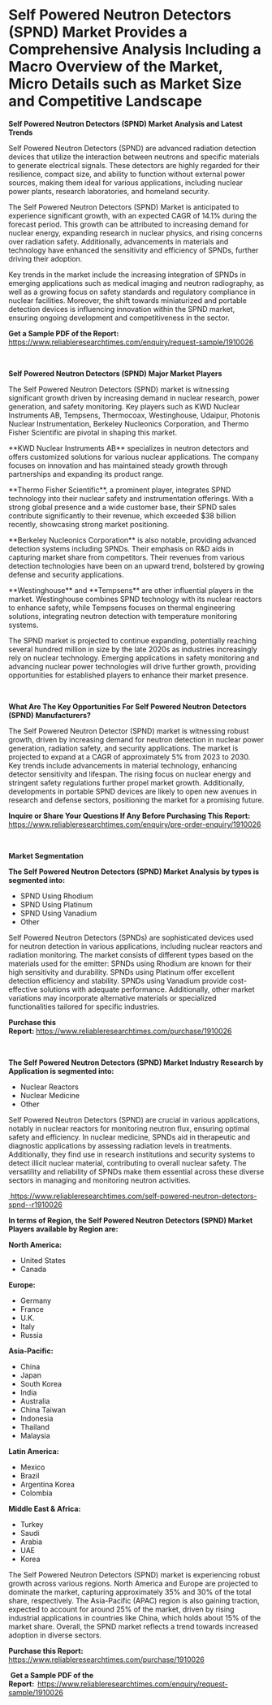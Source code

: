 <p><h1>Self Powered Neutron Detectors (SPND) Market Provides a Comprehensive Analysis Including a Macro Overview of the Market, Micro Details such as Market Size and Competitive Landscape</h1></p><p><strong>Self Powered Neutron Detectors (SPND) Market Analysis and Latest Trends</strong></p>
<p><p>Self Powered Neutron Detectors (SPND) are advanced radiation detection devices that utilize the interaction between neutrons and specific materials to generate electrical signals. These detectors are highly regarded for their resilience, compact size, and ability to function without external power sources, making them ideal for various applications, including nuclear power plants, research laboratories, and homeland security.</p><p>The Self Powered Neutron Detectors (SPND) Market is anticipated to experience significant growth, with an expected CAGR of 14.1% during the forecast period. This growth can be attributed to increasing demand for nuclear energy, expanding research in nuclear physics, and rising concerns over radiation safety. Additionally, advancements in materials and technology have enhanced the sensitivity and efficiency of SPNDs, further driving their adoption.</p><p>Key trends in the market include the increasing integration of SPNDs in emerging applications such as medical imaging and neutron radiography, as well as a growing focus on safety standards and regulatory compliance in nuclear facilities. Moreover, the shift towards miniaturized and portable detection devices is influencing innovation within the SPND market, ensuring ongoing development and competitiveness in the sector.</p></p>
<p><strong>Get a Sample PDF of the Report:&nbsp;</strong> <a href="https://www.reliableresearchtimes.com/enquiry/request-sample/1910026?utm_campaign=3326&utm_medium=2&utm_source=Github&utm_content=ia&utm_term=12042025&utm_id=self-powered-neutron-detectors-spnd">https://www.reliableresearchtimes.com/enquiry/request-sample/1910026</a></p>
<p>&nbsp;</p>
<p><strong>Self Powered Neutron Detectors (SPND) Major Market Players</strong></p>
<p><p>The Self Powered Neutron Detectors (SPND) market is witnessing significant growth driven by increasing demand in nuclear research, power generation, and safety monitoring. Key players such as KWD Nuclear Instruments AB, Tempsens, Thermocoax, Westinghouse, Udaipur, Photonis Nuclear Instrumentation, Berkeley Nucleonics Corporation, and Thermo Fisher Scientific are pivotal in shaping this market.</p><p>**KWD Nuclear Instruments AB** specializes in neutron detectors and offers customized solutions for various nuclear applications. The company focuses on innovation and has maintained steady growth through partnerships and expanding its product range. </p><p>**Thermo Fisher Scientific**, a prominent player, integrates SPND technology into their nuclear safety and instrumentation offerings. With a strong global presence and a wide customer base, their SPND sales contribute significantly to their revenue, which exceeded $38 billion recently, showcasing strong market positioning.</p><p>**Berkeley Nucleonics Corporation** is also notable, providing advanced detection systems including SPNDs. Their emphasis on R&D aids in capturing market share from competitors. Their revenues from various detection technologies have been on an upward trend, bolstered by growing defense and security applications.</p><p>**Westinghouse** and **Tempsens** are other influential players in the market. Westinghouse combines SPND technology with its nuclear reactors to enhance safety, while Tempsens focuses on thermal engineering solutions, integrating neutron detection with temperature monitoring systems.</p><p>The SPND market is projected to continue expanding, potentially reaching several hundred million in size by the late 2020s as industries increasingly rely on nuclear technology. Emerging applications in safety monitoring and advancing nuclear power technologies will drive further growth, providing opportunities for established players to enhance their market presence.</p></p>
<p>&nbsp;</p>
<p><strong>What Are The Key Opportunities For Self Powered Neutron Detectors (SPND) Manufacturers?</strong></p>
<p><p>The Self Powered Neutron Detector (SPND) market is witnessing robust growth, driven by increasing demand for neutron detection in nuclear power generation, radiation safety, and security applications. The market is projected to expand at a CAGR of approximately 5% from 2023 to 2030. Key trends include advancements in material technology, enhancing detector sensitivity and lifespan. The rising focus on nuclear energy and stringent safety regulations further propel market growth. Additionally, developments in portable SPND devices are likely to open new avenues in research and defense sectors, positioning the market for a promising future.</p></p>
<p><strong>Inquire or Share Your Questions If Any Before Purchasing This Report:</strong> <a href="https://www.reliableresearchtimes.com/enquiry/pre-order-enquiry/1910026?utm_campaign=3326&utm_medium=2&utm_source=Github&utm_content=ia&utm_term=12042025&utm_id=self-powered-neutron-detectors-spnd">https://www.reliableresearchtimes.com/enquiry/pre-order-enquiry/1910026</a></p>
<p>&nbsp;</p>
<p><strong>Market Segmentation</strong></p>
<p><strong>The Self Powered Neutron Detectors (SPND) Market Analysis by types is segmented into:</strong></p>
<p><ul><li>SPND Using Rhodium</li><li>SPND Using Platinum</li><li>SPND Using Vanadium</li><li>Other</li></ul></p>
<p><p>Self Powered Neutron Detectors (SPNDs) are sophisticated devices used for neutron detection in various applications, including nuclear reactors and radiation monitoring. The market consists of different types based on the materials used for the emitter: SPNDs using Rhodium are known for their high sensitivity and durability. SPNDs using Platinum offer excellent detection efficiency and stability. SPNDs using Vanadium provide cost-effective solutions with adequate performance. Additionally, other market variations may incorporate alternative materials or specialized functionalities tailored for specific industries.</p></p>
<p><strong>Purchase this Report:&nbsp;</strong><a href="https://www.reliableresearchtimes.com/purchase/1910026?utm_campaign=3326&utm_medium=2&utm_source=Github&utm_content=ia&utm_term=12042025&utm_id=self-powered-neutron-detectors-spnd">https://www.reliableresearchtimes.com/purchase/1910026</a></p>
<p>&nbsp;</p>
<p><strong>The Self Powered Neutron Detectors (SPND) Market Industry Research by Application is segmented into:</strong></p>
<p><ul><li>Nuclear Reactors</li><li>Nuclear Medicine</li><li>Other</li></ul></p>
<p><p>Self Powered Neutron Detectors (SPND) are crucial in various applications, notably in nuclear reactors for monitoring neutron flux, ensuring optimal safety and efficiency. In nuclear medicine, SPNDs aid in therapeutic and diagnostic applications by assessing radiation levels in treatments. Additionally, they find use in research institutions and security systems to detect illicit nuclear material, contributing to overall nuclear safety. The versatility and reliability of SPNDs make them essential across these diverse sectors in managing and monitoring neutron activities.</p></p>
<p><a href="https://www.reliableresearchtimes.com/self-powered-neutron-detectors-spnd--r1910026?utm_campaign=3326&utm_medium=2&utm_source=Github&utm_content=ia&utm_term=12042025&utm_id=self-powered-neutron-detectors-spnd">&nbsp;https://www.reliableresearchtimes.com/self-powered-neutron-detectors-spnd--r1910026</a></p>
<p><strong>In terms of Region, the Self Powered Neutron Detectors (SPND) Market Players available by Region are:</strong></p>
<p>
    <p> <strong> North America: </strong>
        <ul>
            <li>United States</li>
            <li>Canada</li>
        </ul>
        </p> 
    <p> <strong> Europe: </strong>
        <ul>
            <li>Germany</li>
            <li>France</li>
            <li>U.K.</li>
            <li>Italy</li>
            <li>Russia</li>
        </ul>
        </p> 
    <p> <strong> Asia-Pacific: </strong>
        <ul>
            <li>China</li>
            <li>Japan</li>
            <li>South Korea</li>
            <li>India</li>
            <li>Australia</li>
            <li>China Taiwan</li>
            <li>Indonesia</li>
            <li>Thailand</li>
            <li>Malaysia</li>
        </ul>
        </p> 
    <p> <strong> Latin America: </strong>
        <ul>
            <li>Mexico</li>
            <li>Brazil</li>
            <li>Argentina Korea</li>
            <li>Colombia</li>
        </ul>
        </p> 
    <p> <strong> Middle East & Africa: </strong>
        <ul>
            <li>Turkey</li>
            <li>Saudi</li>
            <li>Arabia</li>
            <li>UAE</li>
            <li>Korea</li>
        </ul>
    </p>
    </p>
<p><p>The Self Powered Neutron Detectors (SPND) market is experiencing robust growth across various regions. North America and Europe are projected to dominate the market, capturing approximately 35% and 30% of the total share, respectively. The Asia-Pacific (APAC) region is also gaining traction, expected to account for around 25% of the market, driven by rising industrial applications in countries like China, which holds about 15% of the market share. Overall, the SPND market reflects a trend towards increased adoption in diverse sectors.</p></p>
<p><strong>Purchase this Report: </strong><a href="https://www.reliableresearchtimes.com/purchase/1910026?utm_campaign=3326&utm_medium=2&utm_source=Github&utm_content=ia&utm_term=12042025&utm_id=self-powered-neutron-detectors-spnd">https://www.reliableresearchtimes.com/purchase/1910026</a></p>
<p>&nbsp;<strong>Get a Sample PDF of the Report:&nbsp;&nbsp;</strong><a href="https://www.reliableresearchtimes.com/enquiry/request-sample/1910026?utm_campaign=3326&utm_medium=2&utm_source=Github&utm_content=ia&utm_term=12042025&utm_id=self-powered-neutron-detectors-spnd">https://www.reliableresearchtimes.com/enquiry/request-sample/1910026</a></p>
<p><strong></strong></p>
<p><p></p><p></p><p></p></p>